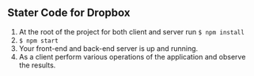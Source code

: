 ## Stater Code for Dropbox

1. At the root of the project for both client and server run `$ npm install`
2. `$ npm start`
3. Your front-end and back-end server is up and running.
4. As a client perform various operations of the application and observe the results.